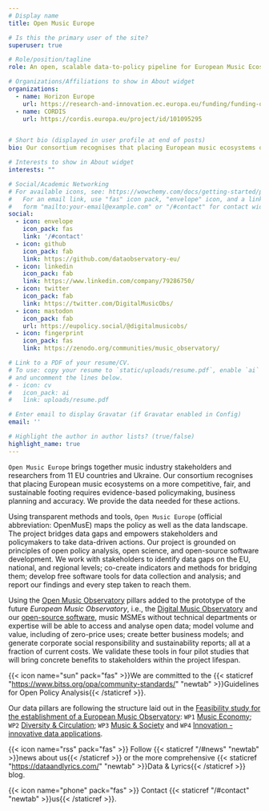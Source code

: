 ```yaml
---
# Display name
title: Open Music Europe

# Is this the primary user of the site?
superuser: true

# Role/position/tagline
role: An open, scalable data-to-policy pipeline for European Music Ecosystems.

# Organizations/Affiliations to show in About widget
organizations:
  - name: Horizon Europe
    url: https://research-and-innovation.ec.europa.eu/funding/funding-opportunities/funding-programmes-and-open-calls/horizon-europe_en
  - name: CORDIS
    url: https://cordis.europa.eu/project/id/101095295


# Short bio (displayed in user profile at end of posts)
bio: Our consortium recognises that placing European music ecosystems on a more competitive, fair, and sustainable footing requires evidence-based policymaking, business planning and accuracy. We provide the data needed for these actions.

# Interests to show in About widget
interests: ""

# Social/Academic Networking
# For available icons, see: https://wowchemy.com/docs/getting-started/page-builder/#icons
#   For an email link, use "fas" icon pack, "envelope" icon, and a link in the
#   form "mailto:your-email@example.com" or "/#contact" for contact widget.
social:
  - icon: envelope
    icon_pack: fas
    link: '/#contact'
  - icon: github
    icon_pack: fab
    link: https://github.com/dataobservatory-eu/
  - icon: linkedin
    icon_pack: fab
    link: https://www.linkedin.com/company/79286750/
  - icon: twitter
    icon_pack: fab
    link: https://twitter.com/DigitalMusicObs/
  - icon: mastodon
    icon_pack: fab
    url: https://eupolicy.social/@digitalmusicobs/
  - icon: fingerprint
    icon_pack: fas
    link: https://zenodo.org/communities/music_observatory/

# Link to a PDF of your resume/CV.
# To use: copy your resume to `static/uploads/resume.pdf`, enable `ai` icons in `params.toml`,
# and uncomment the lines below.
# - icon: cv
#   icon_pack: ai
#   link: uploads/resume.pdf

# Enter email to display Gravatar (if Gravatar enabled in Config)
email: ''

# Highlight the author in author lists? (true/false)
highlight_name: true
---
```


`Open Music Europe` brings together music industry stakeholders and researchers from 11 EU countries and Ukraine. Our consortium recognises that placing European music ecosystems on a more competitive, fair, and sustainable footing requires evidence-based policymaking, business planning and accuracy. We provide the data needed for these actions.

Using transparent methods and tools, `Open Music Europe` (official abbreviation: OpenMusE) maps the policy as well as the data landscape. The project bridges data gaps and empowers stakeholders and policymakers to take data-driven actions. Our project is grounded on principles of open policy analysis, open science, and open-source software development. We work with stakeholders to identify data gaps on the EU, national, and regional levels; co-create indicators and methods for bridging them; develop free software tools for data collection and analysis; and report our findings and every step taken to reach them.

Using the [Open Music Observatory](/resources/open-music-observatory/) pillars added to the prototype of the future _European Music Observatory_, i.e., the [Digital Music Observatory](https://music.dataobservatory.eu/) and our [open-source software](/software), music MSMEs without technical departments or expertise will be able to access and analyse open data; model volume and value, including of zero-price uses; create better business models; and generate corporate social responsibility and sustainability reports; all at a fraction of current costs. We validate these tools in four pilot studies that will bring concrete benefits to stakeholders within the project lifespan.

{{< icon name="sun" pack="fas" >}}We are committed to the {{< staticref "https://www.bitss.org/opa/community-standards/" "newtab" >}}Guidelines for Open Policy Analysis{{< /staticref >}}.


Our data pillars are following the structure laid out in the [Feasibility study for the establishment of a European Music Observatory](post/2020-11-16-european-music-observatory-feasibility/): `WP1` [Music Economy](https://music.dataobservatory.eu//pillars/music-and-society/); `WP2` [Diversity & Circulation](https://music.dataobservatory.eu//pillars/diversity-circulatoin/); `WP3` [Music & Society](https://music.dataobservatory.eu//pillars/music-and-society/) and `WP4` [Innovation - innovative data applications](https://music.dataobservatory.eu//#usecases).


{{< icon name="rss" pack="fas" >}} Follow {{< staticref "/#news" "newtab" >}}news about us{{< /staticref >}} or the more comprehensive {{< staticref "https://dataandlyrics.com/" "newtab" >}}Data & Lyrics{{< /staticref >}}  blog.

{{< icon name="phone" pack="fas" >}} Contact {{< staticref "/#contact" "newtab" >}}us{{< /staticref >}}.



